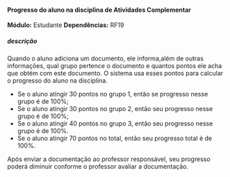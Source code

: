 #### Progresso do aluno na disciplina de Atividades Complementar
**Módulo:** Estudante
**Dependências:** RF19
##### descrição
Quando o aluno adiciona um documento, ele informa,além de outras informações, qual grupo pertence o documento e quantos pontos ele acha que obtém com este documento. O sistema usa esses pontos para calcular o progresso do aluno na disciplina.

- Se o aluno atingir 30 pontos no grupo 1, então se progresso nesse grupo é de 100%;
- Se o aluno atingir 30 pontos no grupo 2, então seu  progresso nesse grupo é de 100%;
- Se o aluno atingir 40 pontos no grupo 3, então seu progresso nesse grupo é de 100%.
- Se o aluno atingir 70 pontos no total, então seu progresso total é de 100%. 

Após enviar a documentação ao professor responsável, seu progresso poderá diminuir conforme o professor avaliar a documentação.
